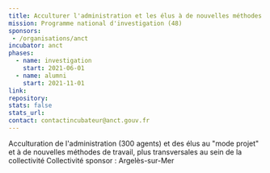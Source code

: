 ```yaml
---
title: Acculturer l'administration et les élus à de nouvelles méthodes de travail
mission: Programme national d'investigation (48)
sponsors:
 - /organisations/anct
incubator: anct
phases:
  - name: investigation
    start: 2021-06-01
  - name: alumni
    start: 2021-11-01
link: 
repository: 
stats: false
stats_url: 
contact: contactincubateur@anct.gouv.fr
---
```

Acculturation de l'administration (300 agents) et des élus au "mode projet" et à de nouvelles méthodes de travail, plus transversales au sein de la collectivité
Collectivité sponsor : Argelès-sur-Mer
